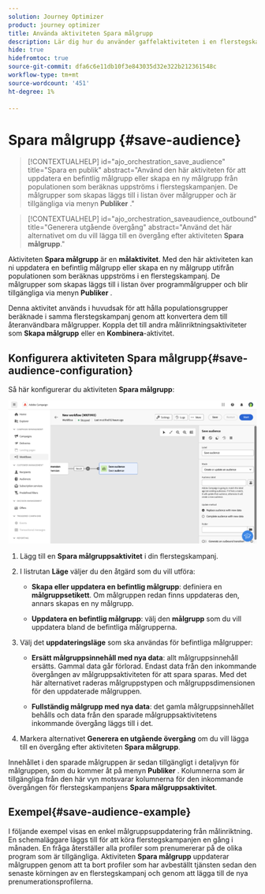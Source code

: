 ```yaml
---
solution: Journey Optimizer
product: journey optimizer
title: Använda aktiviteten Spara målgrupp
description: Lär dig hur du använder gaffelaktiviteten i en flerstegskampanj
hide: true
hidefromtoc: true
source-git-commit: dfa6c6e11db10f3e843035d32e322b212361548c
workflow-type: tm+mt
source-wordcount: '451'
ht-degree: 1%

---
```


# Spara målgrupp {#save-audience}

>[!CONTEXTUALHELP]
>id="ajo_orchestration_save_audience"
>title="Spara en publik"
>abstract="Använd den här aktiviteten för att uppdatera en befintlig målgrupp eller skapa en ny målgrupp från populationen som beräknas uppströms i flerstegskampanjen. De målgrupper som skapas läggs till i listan över målgrupper och är tillgängliga via menyn **Publiker** ."

>[!CONTEXTUALHELP]
>id="ajo_orchestration_saveaudience_outbound"
>title="Generera utgående övergång"
>abstract="Använd det här alternativet om du vill lägga till en övergång efter aktiviteten **Spara målgrupp**."

Aktiviteten **Spara målgrupp** är en **målaktivitet**. Med den här aktiviteten kan ni uppdatera en befintlig målgrupp eller skapa en ny målgrupp utifrån populationen som beräknas uppströms i en flerstegskampanj. De målgrupper som skapas läggs till i listan över programmålgrupper och blir tillgängliga via menyn **Publiker** .

Denna aktivitet används i huvudsak för att hålla populationsgrupper beräknade i samma flerstegskampanj genom att konvertera dem till återanvändbara målgrupper. Koppla det till andra målinriktningsaktiviteter som **Skapa målgrupp** eller en **Kombinera**-aktivitet.

## Konfigurera aktiviteten Spara målgrupp{#save-audience-configuration}

Så här konfigurerar du aktiviteten **Spara målgrupp**:

![](../assets/workflow-save-audience.png)

1. Lägg till en **Spara målgruppsaktivitet** i din flerstegskampanj.

1. I listrutan **Läge** väljer du den åtgärd som du vill utföra:

   * **Skapa eller uppdatera en befintlig målgrupp**: definiera en **målgruppsetikett**. Om målgruppen redan finns uppdateras den, annars skapas en ny målgrupp.

   * **Uppdatera en befintlig målgrupp**: välj den **målgrupp** som du vill uppdatera bland de befintliga målgrupperna.

1. Välj det **uppdateringsläge** som ska användas för befintliga målgrupper:

   * **Ersätt målgruppsinnehåll med nya data**: allt målgruppsinnehåll ersätts. Gammal data går förlorad.  Endast data från den inkommande övergången av målgruppsaktiviteten för att spara sparas. Med det här alternativet raderas målgruppstypen och målgruppsdimensionen för den uppdaterade målgruppen.

   * **Fullständig målgrupp med nya data**: det gamla målgruppsinnehållet behålls och data från den sparade målgruppsaktivitetens inkommande övergång läggs till i det.

1. Markera alternativet **Generera en utgående övergång** om du vill lägga till en övergång efter aktiviteten **Spara målgrupp**.

Innehållet i den sparade målgruppen är sedan tillgängligt i detaljvyn för målgruppen, som du kommer åt på menyn **Publiker** . Kolumnerna som är tillgängliga från den här vyn motsvarar kolumnerna för den inkommande övergången för flerstegskampanjens **Spara målgruppsaktivitet**.


## Exempel{#save-audience-example}

I följande exempel visas en enkel målgruppsuppdatering från målinriktning. En schemaläggare läggs till för att köra flerstegskampanjen en gång i månaden. En fråga återställer alla profiler som prenumererar på de olika program som är tillgängliga. Aktiviteten **Spara målgrupp** uppdaterar målgruppen genom att ta bort profiler som har avbeställt tjänsten sedan den senaste körningen av en flerstegskampanj och genom att lägga till de nya prenumerationsprofilerna.
